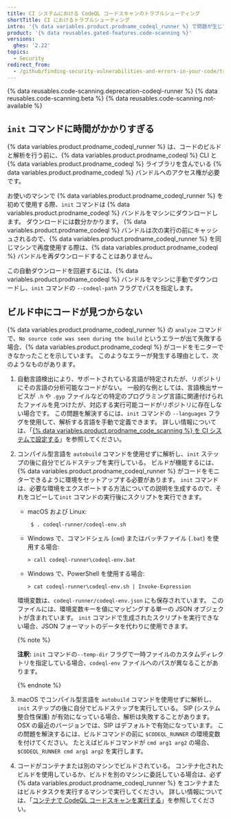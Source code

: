 ```yaml
---
title: CI システムにおける CodeQL コードスキャンのトラブルシューティング
shortTitle: CI におけるトラブルシューティング
intro: '{% data variables.product.prodname_codeql_runner %} で問題が生じている場合、ここに掲載されているヒントを使ってトラブルを解決できます。'
product: '{% data reusables.gated-features.code-scanning %}'
versions:
  ghes: '2.22'
topics:
  - Security
redirect_from:
  - /github/finding-security-vulnerabilities-and-errors-in-your-code/troubleshooting-codeql-code-scanning-in-your-ci-system
---
```


<!--See /content/code-security/secure-coding for the latest version of this article -->

{% data reusables.code-scanning.deprecation-codeql-runner %}
{% data reusables.code-scanning.beta %}
{% data reusables.code-scanning.not-available %}

## `init` コマンドに時間がかかりすぎる

{% data variables.product.prodname_codeql_runner %} は、コードのビルドと解析を行う前に、{% data variables.product.prodname_codeql %} CLI と {% data variables.product.prodname_codeql %} ライブラリを含んでいる {% data variables.product.prodname_codeql %} バンドルへのアクセス権が必要です。

お使いのマシンで {% data variables.product.prodname_codeql_runner %} を初めて使用する際、`init` コマンドは {% data variables.product.prodname_codeql %} バンドルをマシンにダウンロードします。 ダウンロードには数分かかります。
{% data variables.product.prodname_codeql %} バンドルは次の実行の前にキャッシュされるので、{% data variables.product.prodname_codeql_runner %} を同じマシンで再度使用する際は、{% data variables.product.prodname_codeql %} バンドルを再ダウンロードすることはありません。

この自動ダウンロードを回避するには、{% data variables.product.prodname_codeql %} バンドルをマシンに手動でダウンロードし、`init` コマンドの `--codeql-path` フラグでパスを指定します。

## ビルド中にコードが見つからない

{% data variables.product.prodname_codeql_runner %} の `analyze` コマンドで、`No source code was seen during the build` というエラーが出て失敗する場合、{% data variables.product.prodname_codeql %} がコードをモニターできなかったことを示しています。 このようなエラーが発生する理由として、次のようなものがあります。

1. 自動言語検出により、サポートされている言語が特定されたが、リポジトリにその言語の分析可能なコードがない。 一般的な例としては、言語検出サービスが `.h` や `.gyp` ファイルなどの特定のプログラミング言語に関連付けられたファイルを見つけたが、対応する実行可能コードがリポジトリに存在しない場合です。 この問題を解決するには、`init` コマンドの `--languages` フラグを使用して、解析する言語を手動で定義できます。 詳しい情報については、「[{% data variables.product.prodname_code_scanning %} を CI システムで設定する](/github/finding-security-vulnerabilities-and-errors-in-your-code/configuring-codeql-code-scanning-in-your-ci-system)」を参照してください。

1. コンパイル型言語を `autobuild` コマンドを使用せずに解析し、`init` ステップの後に自分でビルドステップを実行している。 ビルドが機能するには、{% data variables.product.prodname_codeql_runner %} がコードをモニターできるように環境をセットアップする必要があります。 `init` コマンドは、必要な環境をエクスポートする方法についての説明を生成するので、それをコピーして`init` コマンドの実行後にスクリプトを実行できます。
   - macOS および Linux:
     ```shell
      $ . codeql-runner/codeql-env.sh
     ```
   - Windows で、コマンドシェル (`cmd`) またはバッチファイル (`.bat`) を使用する場合:
     ```shell
     > call codeql-runner\codeql-env.bat
     ```
   - Windows で、PowerShell を使用する場合:
     ```shell
     > cat codeql-runner\codeql-env.sh | Invoke-Expression
     ```

   環境変数は、`codeql-runner/codeql-env.json` にも保存されています。 このファイルには、環境変数キーを値にマッピングする単一の JSON オブジェクトが含まれています。 `init` コマンドで生成されたスクリプトを実行できない場合、JSON フォーマットのデータを代わりに使用できます。

   {% note %}

   **注釈:** `init` コマンドの`--temp-dir` フラグで一時ファイルのカスタムディレクトリを指定している場合、`codeql-env` ファイルへのパスが異なることがあります。

   {% endnote %}

1. macOS でコンパイル型言語を `autobuild` コマンドを使用せずに解析し、`init` ステップの後に自分でビルドステップを実行している。 SIP (システム整合性保護) が有効になっている場合、解析は失敗することがあります。OSX の最近のバージョンでは、SIP はデフォルトで有効になっています。 この問題を解決するには、ビルドコマンドの前に `$CODEQL_RUNNER` の環境変数を付けてください。 たとえばビルドコマンドが `cmd arg1 arg2` の場合、`$CODEQL_RUNNER cmd arg1 arg2` を実行します。

1. コードがコンテナまたは別のマシンでビルドされている。 コンテナ化されたビルドを使用しているか、ビルドを別のマシンに委託している場合は、必ず {% data variables.product.prodname_codeql_runner %} をコンテナまたはビルドタスクを実行するマシンで実行してください。 詳しい情報については、「[コンテナで CodeQL コードスキャンを実行する](/github/finding-security-vulnerabilities-and-errors-in-your-code/running-codeql-code-scanning-in-a-container)」を参照してください。
